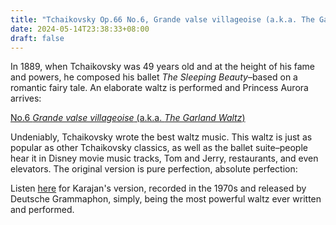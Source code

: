 ```yaml
---
title: "Tchaikovsky Op.66 No.6, Grande valse villageoise (a.k.a. The Garland Waltz)"
date: 2024-05-14T23:38:33+08:00
draft: false
---
```


In 1889, when Tchaikovsky was 49 years old and at the height of his fame and powers, he composed his ballet *The Sleeping Beauty*–based on a romantic fairy tale. An elaborate waltz is performed and Princess Aurora arrives:

[No.6 *Grande valse villageoise* (a.k.a. *The Garland Waltz*)](https://www.bilibili.com/video/BV1JF411g7PZ/?share_source=copy_web&vd_source=7d9988cd6152d87ab6877f7dea245a0b&t=2186)

Undeniably, Tchaikovsky wrote the best waltz music. This waltz is just as popular as other Tchaikovsky classics, as well as the ballet suite–people hear it in Disney movie music tracks, Tom and Jerry, restaurants, and even elevators. The original version is pure perfection, absolute perfection:

Listen [here](https://youtu.be/1dNv3lXmq0M?si=Z2tMYd4xhORwfPha) for Karajan's version, recorded in the 1970s and released by Deutsche Grammaphon, simply, being the most powerful waltz ever written and performed.
